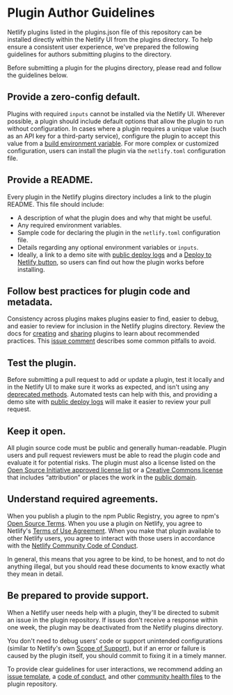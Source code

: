 # Plugin Author Guidelines

Netlify plugins listed in the plugins.json file of this repository can be installed directly within the Netlify UI from the plugins directory. To help ensure a consistent user experience, we've prepared the following guidelines for authors submitting plugins to the directory.

Before submitting a plugin for the plugins directory, please read and follow the guidelines below.

## Provide a zero-config default.

Plugins with required `inputs` cannot be installed via the Netlify UI. Wherever possible, a plugin should include default options that allow the plugin to run without configuration. In cases where a plugin requires a unique value (such as an API key for a third-party service), configure the plugin to accept this value from a [build environment variable](https://docs.netlify.com/configure-builds/environment-variables). For more complex or customized configuration, users can install the plugin via the `netlify.toml` configuration file.

## Provide a README.

Every plugin in the Netlify plugins directory includes a link to the plugin README. This file should include:

- A description of what the plugin does and why that might be useful.
- Any required environment variables.
- Sample code for declaring the plugin in the `netlify.toml` configuration file.
- Details regarding any optional environment variables or `inputs`.
- Ideally, a link to a demo site with [public deploy logs](https://docs.netlify.com/configure-builds/get-started/#basic-build-settings) and a [Deploy to Netlify button](https://docs.netlify.com/site-deploys/create-deploys/#deploy-to-netlify-button), so users can find out how the plugin works before installing.

## Follow best practices for plugin code and metadata.

Consistency across plugins makes plugins easier to find, easier to debug, and easier to review for inclusion in the Netlify plugins directory. Review the docs for [creating](https://docs.netlify.app/configure-builds/build-plugins/create-plugins) and [sharing](https://docs.netlify.app/configure-builds/build-plugins/share-plugins) plugins to learn about recommended practices. This [issue comment](https://github.com/netlify/build/issues/1068#issuecomment-605276244) describes some common pitfalls to avoid.

## Test the plugin.

Before submitting a pull request to add or update a plugin, test it locally and in the Netlify UI to make sure it works as expected, and isn't using any [deprecated methods](https://github.com/netlify/build/issues/1303). Automated tests can help with this, and providing a demo site with [public deploy logs](https://docs.netlify.com/configure-builds/get-started/#basic-build-settings) will make it easier to review your pull request.

## Keep it open.

All plugin source code must be public and generally human-readable. Plugin users and pull request reviewers must be able to read the plugin code and evaluate it for potential risks. The plugin must also a license listed on the [Open Source Initiative approved license list](https://opensource.org/licenses) or a [Creative Commons license](https://creativecommons.org/choose/) that includes “attribution” or places the work in the [public domain](https://creativecommons.org/publicdomain/).

## Understand required agreements.

When you publish a plugin to the npm Public Registry, you agree to npm's [Open Source Terms](https://www.npmjs.com/policies/open-source-terms). When you use a plugin on Netlify, you agree to Netlify's [Terms of Use Agreement](https://www.netlify.com/legal/terms-of-use/). When you make that plugin available to other Netlify users, you agree to interact with those users in accordance with the [Netlify Community Code of Conduct](https://community-docs.netlify.com/code-of-conduct.html).

In general, this means that you agree to be kind, to be honest, and to not do anything illegal, but you should read these documents to know exactly what they mean in detail.

## Be prepared to provide support.

When a Netlify user needs help with a plugin, they'll be directed to submit an issue in the plugin repository. If issues don't receive a response within one week, the plugin may be deactivated from the Netlify plugins directory.

You don't need to debug users' code or support unintended configurations (similar to Netlify's own [Scope of Support](https://www.netlify.com/support-scope/)), but if an error or failure is caused by the plugin itself, you should commit to fixing it in a timely manner.

To provide clear guidelines for user interactions, we recommend adding an [issue template](https://help.github.com/en/github/building-a-strong-community/configuring-issue-templates-for-your-repository), a [code of conduct](https://help.github.com/en/github/building-a-strong-community/adding-a-code-of-conduct-to-your-project), and other [community health files](https://help.github.com/en/github/building-a-strong-community/creating-a-default-community-health-file) to the plugin repository.
